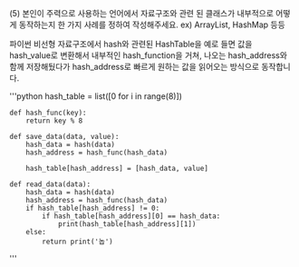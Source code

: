 (5) 본인이 주력으로 사용하는 언어에서 자료구조와 관련 된 클래스가 내부적으로 어떻게 동작하는지 한 가지 사례를 정하여 작성해주세요. ex) ArrayList, HashMap 등등

파이썬 비선형 자료구조에서 hash와 관련된 HashTable을 예로 들면 
값을 hash_value로 변환해서 내부적인 hash_function을 거쳐, 나오는 hash_address와 함께 저장해뒀다가 hash_address로 빠르게 원하는 값을 읽어오는 방식으로 동작합니다.

'''python
    hash_table = list([0 for i in range(8)])

    def hash_func(key):
        return key % 8

    def save_data(data, value):
        hash_data = hash(data)
        hash_address = hash_func(hash_data)

        hash_table[hash_address] = [hash_data, value]

    def read_data(data):
        hash_data = hash(data)
        hash_address = hash_func(hash_data)
        if hash_table[hash_address] != 0:
            if hash_table[hash_address][0] == hash_data:
                print(hash_table[hash_address][1])
        else:
            return print('놉')
'''

